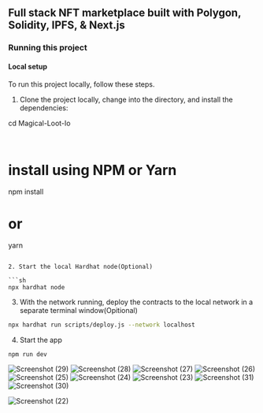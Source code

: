 ## Full stack NFT marketplace built with Polygon, Solidity, IPFS, & Next.js

### Running this project

#### Local setup



To run this project locally, follow these steps.

1. Clone the project locally, change into the directory, and install the dependencies:

cd Magical-Loot-Io

</br>

# install using NPM or Yarn
npm install

# or

yarn
```

2. Start the local Hardhat node(Optional)

```sh
npx hardhat node
```

3. With the network running, deploy the contracts to the local network in a separate terminal window(Opitional)

```sh
npx hardhat run scripts/deploy.js --network localhost
```

4. Start the app

```
npm run dev
```

![Screenshot (29)](https://user-images.githubusercontent.com/86532040/155805903-262f2840-e6cb-4b27-add5-70cc0c99110b.png)
![Screenshot (28)](https://user-images.githubusercontent.com/86532040/155805918-35089f18-004a-4d52-99c0-51eafc8abd31.png)
![Screenshot (27)](https://user-images.githubusercontent.com/86532040/155805927-f803dbd6-7e91-4755-8137-450f5a1c972b.png)
![Screenshot (26)](https://user-images.githubusercontent.com/86532040/155805932-c58fd4e6-9178-44d1-b8ad-ef9ddbd09567.png)
![Screenshot (25)](https://user-images.githubusercontent.com/86532040/155805938-627a21b1-f134-4ae1-a30d-ff75f298365c.png)
![Screenshot (24)](https://user-images.githubusercontent.com/86532040/155805941-ca2e5d5e-fbe2-4de1-a50c-21aceb814a63.png)
![Screenshot (23)](https://user-images.githubusercontent.com/86532040/155805943-344f84c6-56e6-4fe5-8363-5e8e2b64737a.png)
![Screenshot (31)](https://user-images.githubusercontent.com/86532040/155805949-3d1a5d09-89b9-4247-9c21-9ac4b47ef4a8.png)
![Screenshot (30)](https://user-images.githubusercontent.com/86532040/155805953-027e8294-8b31-40ff-9c8e-f83df4163060.png)

![Screenshot (22)](https://user-images.githubusercontent.com/86532040/155805755-327c046b-2990-41ee-992a-c8bec594a967.png)
